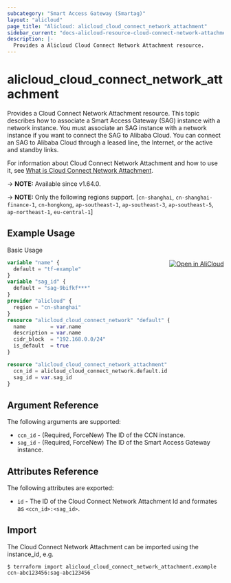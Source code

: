 ```yaml
---
subcategory: "Smart Access Gateway (Smartag)"
layout: "alicloud"
page_title: "Alicloud: alicloud_cloud_connect_network_attachment"
sidebar_current: "docs-alicloud-resource-cloud-connect-network-attachment"
description: |-
  Provides a Alicloud Cloud Connect Network Attachment resource.
---
```


# alicloud_cloud_connect_network_attachment

Provides a Cloud Connect Network Attachment resource. This topic describes how to associate a Smart Access Gateway (SAG) instance with a network instance. You must associate an SAG instance with a network instance if you want to connect the SAG to Alibaba Cloud. You can connect an SAG to Alibaba Cloud through a leased line, the Internet, or the active and standby links.

For information about Cloud Connect Network Attachment and how to use it, see [What is Cloud Connect Network Attachment](https://www.alibabacloud.com/help/en/smart-access-gateway/latest/bindsmartaccessgateway).

-> **NOTE:** Available since v1.64.0.

-> **NOTE:** Only the following regions support. [`cn-shanghai`, `cn-shanghai-finance-1`, `cn-hongkong`, `ap-southeast-1`, `ap-southeast-3`, `ap-southeast-5`, `ap-northeast-1`, `eu-central-1`]

## Example Usage
<div class="oics-button" style="float: right;margin: 0 0 -40px 0;">
  <a href="https://api.aliyun.com/api-tools/terraform?resource=alicloud_cloud_connect_network_attachment&exampleId=19e33dff-0e7c-5894-91d4-cede7154e38824bba54c&activeTab=example&spm=docs.r.cloud_connect_network_attachment.0.19e33dff0e" target="_blank">
    <img alt="Open in AliCloud" src="https://img.alicdn.com/imgextra/i1/O1CN01hjjqXv1uYUlY56FyX_!!6000000006049-55-tps-254-36.svg" style="max-height: 44px; margin: 32px auto; max-width: 100%;">
  </a>
</div>

Basic Usage

```terraform
variable "name" {
  default = "tf-example"
}
variable "sag_id" {
  default = "sag-9bifkf***"
}
provider "alicloud" {
  region = "cn-shanghai"
}
resource "alicloud_cloud_connect_network" "default" {
  name        = var.name
  description = var.name
  cidr_block  = "192.168.0.0/24"
  is_default  = true
}

resource "alicloud_cloud_connect_network_attachment" "default" {
  ccn_id = alicloud_cloud_connect_network.default.id
  sag_id = var.sag_id
}
```
## Argument Reference

The following arguments are supported:

* `ccn_id` - (Required, ForceNew) The ID of the CCN instance.
* `sag_id` - (Required, ForceNew) The ID of the Smart Access Gateway instance.

## Attributes Reference

The following attributes are exported:

* `id` - The ID of the Cloud Connect Network Attachment Id and formates as `<ccn_id>:<sag_id>`.

## Import

The Cloud Connect Network Attachment can be imported using the instance_id, e.g.

```shell
$ terraform import alicloud_cloud_connect_network_attachment.example ccn-abc123456:sag-abc123456
```
